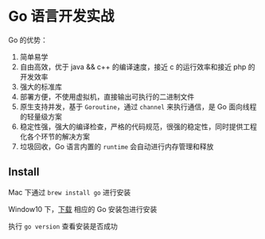 # Go 语言开发实战


Go 的优势：
1. 简单易学
2. 自由高效，优于 java && c++ 的编译速度，接近 c 的运行效率和接近 php 的开发效率
3. 强大的标准库
4. 部署方便，不使用虚拟机，直接输出可执行的二进制文件
5. 原生支持并发，基于 `Goroutine`，通过 `channel` 来执行通信，是 Go 面向线程的轻量级方案
6. 稳定性强，强大的编译检查，严格的代码规范，很强的稳定性，同时提供工程化各个环节的解决方案
7. 垃圾回收，Go 语言内置的 `runtime` 会自动进行内存管理和释放



## Install

Mac 下通过 `brew install go` 进行安装

Window10 下，[下载](https://golang.google.cn/dl/) 相应的 Go 安装包进行安装

执行 `go version` 查看安装是否成功

